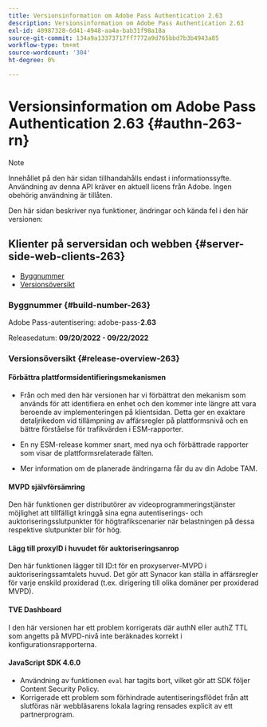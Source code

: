 ```yaml
---
title: Versionsinformation om Adobe Pass Authentication 2.63
description: Versionsinformation om Adobe Pass Authentication 2.63
exl-id: 40987328-6d41-4948-aa4a-bab31f98a18a
source-git-commit: 134a9a13373717ff7772a9d765bbd7b3b4943a85
workflow-type: tm+mt
source-wordcount: '304'
ht-degree: 0%

---
```


# Versionsinformation om Adobe Pass Authentication 2.63 {#authn-263-rn}

>[!NOTE]
>
>Innehållet på den här sidan tillhandahålls endast i informationssyfte. Användning av denna API kräver en aktuell licens från Adobe. Ingen obehörig användning är tillåten.

Den här sidan beskriver nya funktioner, ändringar och kända fel i den här versionen:

## Klienter på serversidan och webben {#server-side-web-clients-263}

* [Byggnummer](#build-number-263)
* [Versionsöversikt](#release-overview-263)

### Byggnummer {#build-number-263}

Adobe Pass-autentisering: adobe-pass-**2.63**

Releasedatum: **09/20/2022 - 09/22/2022**

### Versionsöversikt {#release-overview-263}

#### Förbättra plattformsidentifieringsmekanismen

* Från och med den här versionen har vi förbättrat den mekanism som används för att identifiera en enhet och den kommer inte längre att vara beroende av implementeringen på klientsidan. Detta ger en exaktare detaljrikedom vid tillämpning av affärsregler på plattformsnivå och en bättre förståelse för trafikvärden i ESM-rapporter.

* En ny ESM-release kommer snart, med nya och förbättrade rapporter som visar de plattformsrelaterade fälten.

* Mer information om de planerade ändringarna får du av din Adobe TAM.

#### MVPD självförsämring

Den här funktionen ger distributörer av videoprogrammeringstjänster möjlighet att tillfälligt kringgå sina egna autentiserings- och auktoriseringsslutpunkter för högtrafikscenarier när belastningen på dessa respektive slutpunkter blir för hög.

#### Lägg till proxyID i huvudet för auktoriseringsanrop

Den här funktionen lägger till ID:t för en proxyserver-MVPD i auktoriseringssamtalets huvud. Det gör att Synacor kan ställa in affärsregler för varje enskild proxiderad (t.ex. dirigering till olika domäner per proxiderad MVPD).

#### TVE Dashboard

I den här versionen har ett problem korrigerats där authN eller authZ TTL som angetts på MVPD-nivå inte beräknades korrekt i konfigurationsrapporterna.

#### JavaScript SDK 4.6.0

* Användning av funktionen `eval` har tagits bort, vilket gör att SDK följer Content Security Policy.
* Korrigerade ett problem som förhindrade autentiseringsflödet från att slutföras när webbläsarens lokala lagring rensades explicit av ett partnerprogram.
